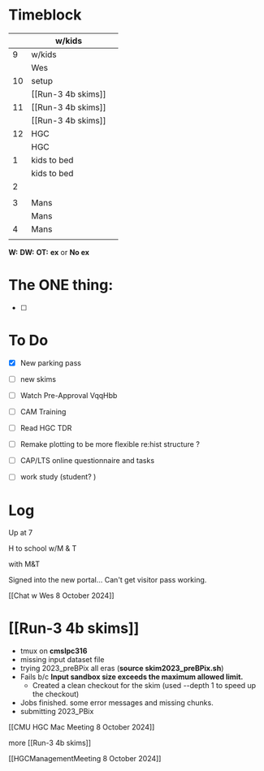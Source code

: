 # Timeblock

|     | w/kids             |     |
| --- | ------------------ | --- |
| 9   | w/kids             |     |
|     | Wes                |     |
| 10  | setup              |     |
|     | [[Run-3 4b skims]] |     |
| 11  | [[Run-3 4b skims]] |     |
|     | [[Run-3 4b skims]] |     |
| 12  | HGC                |     |
|     | HGC                |     |
| 1   | kids to bed        |     |
|     | kids to bed        |     |
| 2   |                    |     |
|     |                    |     |
| 3   | Mans               |     |
|     | Mans               |     |
| 4   | Mans               |     |
|     |                    |     |

**W:**
**DW:**
**OT:**
**ex** or **No ex**

# The ONE thing: 
- [ ] 


# To Do
- [x] New parking pass
- [ ] new skims
- [ ] Watch Pre-Approval VqqHbb
- [ ] CAM Training
- [ ] Read HGC TDR
- [ ] Remake plotting to be more flexible re:hist structure ? 
- [ ]  CAP/LTS online questionnaire and tasks
- [ ] work study (student? )


# Log

Up at 7 

H to school w/M & T

with M&T

Signed into the new portal... Can't get visitor pass working.

[[Chat w Wes 8 October 2024]]


# [[Run-3 4b skims]]
- tmux on **cmslpc316**
- missing input dataset file
- trying 2023_preBPix all eras (**source skim2023_preBPix.sh**)
- Fails b/c **Input sandbox size exceeds the maximum allowed limit.**
	- Created a clean checkout for the skim (used --depth 1 to speed up the checkout)
- Jobs finished. some error messages and missing chunks. 
- submitting 2023_PBix 

[[CMU HGC Mac Meeting 8 October 2024]]

more [[Run-3 4b skims]]

[[HGCManagementMeeting 8 October 2024]]